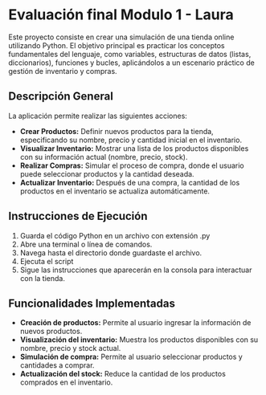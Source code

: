 # Evaluación final Modulo 1 - Laura 


Este proyecto consiste en crear una simulación de una tienda online utilizando Python. El objetivo principal es practicar los conceptos fundamentales del lenguaje, como variables, estructuras de datos (listas, diccionarios), funciones y bucles, aplicándolos a un escenario práctico de gestión de inventario y compras.

## Descripción General

La aplicación permite realizar las siguientes acciones:

* **Crear Productos:** Definir nuevos productos para la tienda, especificando su nombre, precio y cantidad inicial en el inventario.
* **Visualizar Inventario:** Mostrar una lista de los productos disponibles con su información actual (nombre, precio, stock).
* **Realizar Compras:** Simular el proceso de compra, donde el usuario puede seleccionar productos y la cantidad deseada.
* **Actualizar Inventario:** Después de una compra, la cantidad de los productos en el inventario se actualiza automáticamente.

## Instrucciones de Ejecución

1.  Guarda el código Python en un archivo con extensión .py
2.  Abre una terminal o línea de comandos.
3.  Navega hasta el directorio donde guardaste el archivo.
4.  Ejecuta el script 
5.  Sigue las instrucciones que aparecerán en la consola para interactuar con la tienda.

## Funcionalidades Implementadas

* **Creación de productos:** Permite al usuario ingresar la información de nuevos productos.
* **Visualización del inventario:** Muestra los productos disponibles con su nombre, precio y stock actual.
* **Simulación de compra:** Permite al usuario seleccionar productos y cantidades a comprar.
* **Actualización del stock:** Reduce la cantidad de los productos comprados en el inventario.

